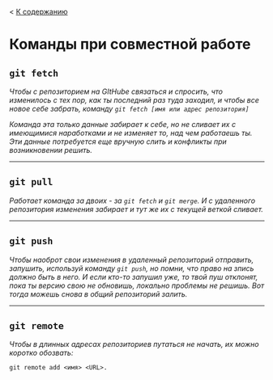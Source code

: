 < [К содержанию](/readme.md)

Команды при совместной работе 
===

`git fetch`
--

*Чтобы с репозиторием на GItHube связаться и спросить, что изменилось с тех пор, как ты последний раз туда заходил, и чтобы все новое себе забрать, команду `git fetch [имя или адрес репозитория]`*

*Команда эта только данные забирает к себе, но не сливает их с имеющимися наработками и не изменяет то, над чем работаешь ты. Эти данные потребуется еще вручную слить и конфликты при возникновении решить.* 

***

`git pull`
--

*Работает команда за двоих - за `git fetch` и `git merge`. И с удаленного репозитория изменения забирает и тут же их с текущей веткой сливает.*

***
`git push`
--

*Чтобы наоброт свои изменения в удаленный репозиторий отправить, запушить, используй команду `git push`, но помни, что право на зпись должно быть в него. И если кто-то запушил уже, то твой пуш отклонят, пока ты версию свою не обновишь, локально проблемы не решишь. Вот тогда можешь снова в общий репозиторий залить.*

***
`git remote`
--

*Чтобы в длинных адресах репозиториев путаться не начать, их можно коротко обозвать:*

    git remote add <имя> <URL>.

